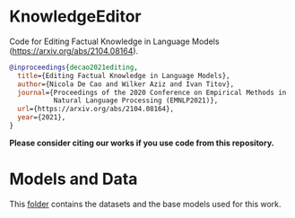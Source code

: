 # KnowledgeEditor

Code for Editing Factual Knowledge in Language Models (https://arxiv.org/abs/2104.08164).

```bibtex
@inproceedings{decao2021editing,
  title={Editing Factual Knowledge in Language Models}, 
  author={Nicola De Cao and Wilker Aziz and Ivan Titov},
  journal={Proceedings of the 2020 Conference on Empirical Methods in 
           Natural Language Processing (EMNLP2021)},
  url={https://arxiv.org/abs/2104.08164},
  year={2021},
}
```

**Please consider citing our works if you use code from this repository.**

# Models and Data

This [folder](https://mega.nz/folder/p9JC3bwC#vzcrsh9b-pnWPaWdlcBVUA) contains the datasets and the base models used for this work.
